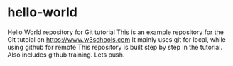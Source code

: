 # hello-world
Hello World repository for Git tutorial
This is an example repository for the Git tutoial on https://www.w3schools.com
It mainly uses git for local, while using github for remote
This repository is built step by step in the tutorial.
Also includes github training.
Lets push.
